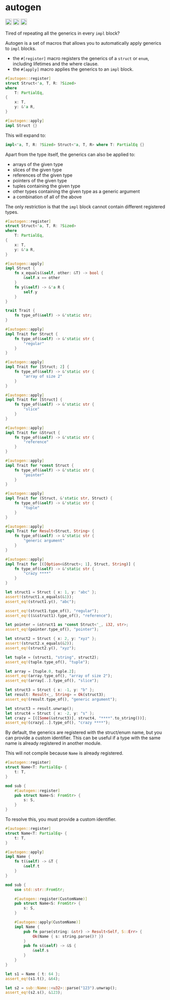 autogen
======

[<img alt="github" src="https://img.shields.io/badge/github-pstroka/autogen-8da0cb?style=for-the-badge&labelColor=555555&logo=github" height="20">](https://github.com/pstroka/autogen)
[<img alt="crates.io" src="https://img.shields.io/crates/v/autogen.svg?style=for-the-badge&color=fc8d62&logo=rust" height="20">](https://crates.io/crates/autogen)
[<img alt="docs.rs" src="https://img.shields.io/badge/docs.rs-autogen-66c2a5?style=for-the-badge&labelColor=555555&logo=docs.rs" height="20">](https://docs.rs/autogen)

Tired of repeating all the generics in every `impl` block?

Autogen is a set of macros that allows you to automatically apply generics to `impl` blocks.
- the `#[register]` macro registers the generics of a `struct` or `enum`, including lifetimes and
the where clause.
- the `#[apply]` macro applies the generics to an `impl` block.
```rust
#[autogen::register]
struct Struct<'a, T, R: ?Sized>
where
    T: PartialEq,
{
    x: T,
    y: &'a R,
}

#[autogen::apply]
impl Struct {}
```
This will expand to:
```rust
impl<'a, T, R: ?Sized> Struct<'a, T, R> where T: PartialEq {}
```
Apart from the type itself, the generics can also be applied to:
- arrays of the given type
- slices of the given type
- references of the given type
- pointers of the given type
- tuples containing the given type
- other types containing the given type as a generic argument
- a combination of all of the above

The only restriction is that the `impl` block cannot contain different registered types.
```rust
#[autogen::register]
struct Struct<'a, T, R: ?Sized>
where
    T: PartialEq,
{
    x: T,
    y: &'a R,
}

#[autogen::apply]
impl Struct {
    fn x_equals(&self, other: &T) -> bool {
        &self.x == other
    }
    fn y(&self) -> &'a R {
        self.y
    }
}

trait Trait {
    fn type_of(&self) -> &'static str;
}

#[autogen::apply]
impl Trait for Struct {
    fn type_of(&self) -> &'static str {
        "regular"
    }
}

#[autogen::apply]
impl Trait for [Struct; 2] {
    fn type_of(&self) -> &'static str {
        "array of size 2"
    }
}

#[autogen::apply]
impl Trait for [Struct] {
    fn type_of(&self) -> &'static str {
        "slice"
    }
}

#[autogen::apply]
impl Trait for &Struct {
    fn type_of(&self) -> &'static str {
        "reference"
    }
}

#[autogen::apply]
impl Trait for *const Struct {
    fn type_of(&self) -> &'static str {
        "pointer"
    }
}

#[autogen::apply]
impl Trait for (Struct, &'static str, Struct) {
    fn type_of(&self) -> &'static str {
        "tuple"
    }
}

#[autogen::apply]
impl Trait for Result<Struct, String> {
    fn type_of(&self) -> &'static str {
        "generic argument"
    }
}

#[autogen::apply]
impl Trait for [([Option<&Struct>; 1], Struct, String)] {
    fn type_of(&self) -> &'static str {
        "crazy ****"
    }
}

let struct1 = Struct { x: 1, y: "abc" };
assert!(struct1.x_equals(&1));
assert_eq!(struct1.y(), "abc");

assert_eq!(struct1.type_of(), "regular");
assert_eq!((&&struct1).type_of(), "reference");

let pointer = &struct1 as *const Struct<'_, i32, str>;
assert_eq!(pointer.type_of(), "pointer");

let struct2 = Struct { x: 2, y: "xyz" };
assert!(struct2.x_equals(&2));
assert_eq!(struct2.y(), "xyz");

let tuple = (struct1, "string", struct2);
assert_eq!(tuple.type_of(), "tuple");

let array = [tuple.0, tuple.2];
assert_eq!(array.type_of(), "array of size 2");
assert_eq!(array[..].type_of(), "slice");

let struct3 = Struct { x: -1, y: "b" };
let result: Result<_, String> = Ok(struct3);
assert_eq!(result.type_of(), "generic argument");

let struct3 = result.unwrap();
let struct4 = Struct { x: -2, y: "s" };
let crazy = [([Some(&struct3)], struct4, "****".to_string())];
assert_eq!(crazy[..].type_of(), "crazy ****");
```

By default, the generics are registered with the struct/enum name, but you can provide a
custom identifier. This can be useful if a type with the same name is already registered in
another module.

This will not compile because `Name` is already registered.
```rust
#[autogen::register]
struct Name<T: PartialEq> {
    t: T,
}

mod sub {
    #[autogen::register]
    pub struct Name<S: FromStr> {
        s: S,
    }
}
```

To resolve this, you must provide a custom identifier.
```rust
#[autogen::register]
struct Name<T: PartialEq> {
    t: T,
}

#[autogen::apply]
impl Name {
    fn t(&self) -> &T {
        &self.t
    }
}

mod sub {
    use std::str::FromStr;

    #[autogen::register(CustomName)]
    pub struct Name<S: FromStr> {
        s: S,
    }

    #[autogen::apply(CustomName)]
    impl Name {
        pub fn parse(string: &str) -> Result<Self, S::Err> {
            Ok(Name { s: string.parse()? })
        }
        pub fn s(&self) -> &S {
            &self.s
        }
    }
}

let s1 = Name { t: 64 };
assert_eq!(s1.t(), &64);

let s2 = sub::Name::<u32>::parse("123").unwrap();
assert_eq!(s2.s(), &123);
```
